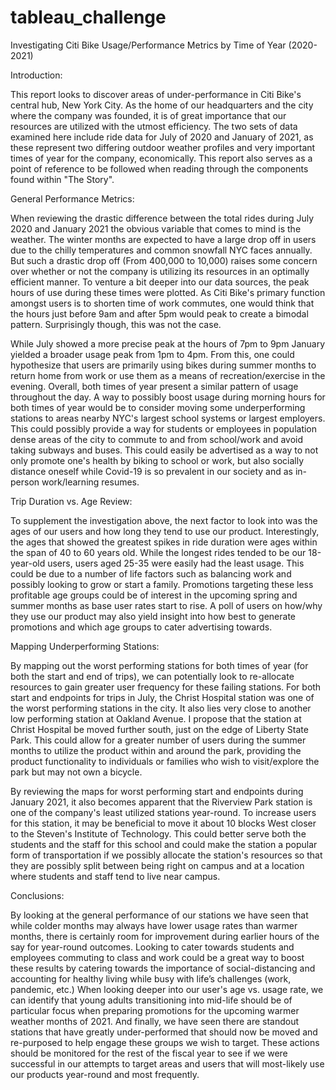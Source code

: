 # tableau_challenge

Investigating Citi Bike Usage/Performance Metrics by Time of Year (2020-2021)

Introduction:

This report looks to discover areas of under-performance in Citi Bike's central hub, New York City. As the home of our headquarters and the city where the company was founded, it is of great importance that our resources are utilized with the utmost efficiency. The two sets of data examined here include ride data for July of 2020 and January of 2021, as these represent two differing outdoor weather profiles and very important times of year for the company, economically. This report also serves as a point of reference to be followed when reading through the components found within "The Story". 


General Performance Metrics:

When reviewing the drastic difference between the total rides during July 2020 and January 2021 the obvious variable that comes to mind is the weather. The winter months are expected to have a large drop off in users due to the chilly temperatures and common snowfall NYC faces annually. But such a drastic drop off (From 400,000 to 10,000) raises some concern over whether or not the company is utilizing its resources in an optimally efficient manner. To venture a bit deeper into our data sources, the peak hours of use during these times were plotted. As Citi Bike's primary function amongst users is to shorten time of work commutes, one would think that the hours just before 9am and after 5pm would peak to create a bimodal pattern. Surprisingly though, this was not the case. 

While July showed a more precise peak at the hours of 7pm to 9pm January yielded a broader usage peak from 1pm to 4pm. From this, one could hypothesize that users are primarily using bikes during summer months to return home from work or use them as a means of recreation/exercise in the evening. Overall, both times of year present a similar pattern of usage throughout the day. A way to possibly boost usage during morning hours for both times of year would be to consider moving some underperforming stations to areas nearby NYC's largest school systems or largest employers. This could possibly provide a way for students or employees in population dense areas of the city to commute to and from school/work and avoid taking subways and buses. This could easily be advertised as a way to not only promote one's health by biking to school or work, but also socially distance oneself while Covid-19 is so prevalent in our society and as in-person work/learning resumes. 


Trip Duration vs. Age Review:

To supplement the investigation above, the next factor to look into was the ages of our users and how long they tend to use our product. Interestingly, the ages that showed the greatest spikes in ride duration were ages within the span of 40 to 60 years old. While the longest rides tended to be our 18-year-old users, users aged 25-35 were easily had the least usage. This could be due to a number of life factors such as balancing work and possibly looking to grow or start a family. Promotions targeting these less profitable age groups could be of interest in the upcoming spring and summer months as base user rates start to rise. A poll of users on how/why they use our product may also yield insight into how best to generate promotions and which age groups to cater advertising towards. 

Mapping Underperforming Stations:

By mapping out the worst performing stations for both times of year (for both the start and end of trips), we can potentially look to re-allocate resources to gain greater user frequency for these failing stations. For both start and endpoints for trips in July, the Christ Hospital station was one of the worst performing stations in the city. It also lies very close to another low performing station at Oakland Avenue. I propose that the station at Christ Hospital be moved further south, just on the edge of Liberty State Park. This could allow for a greater number of users during the summer months to utilize the product within and around the park, providing the product functionality to individuals or families who wish to visit/explore the park but may not own a bicycle. 

By reviewing the maps for worst performing start and endpoints during January 2021, it also becomes apparent that the Riverview Park station is one of the company's least utilized stations year-round. To increase users for this station, it may be beneficial to move it about 10 blocks West closer to the Steven's Institute of Technology. This could better serve both the students and the staff for this school and could make the station a popular form of transportation if we possibly allocate the station's resources so that they are possibly split between being right on campus and at a location where students and staff tend to live near campus. 

Conclusions:

By looking at the general performance of our stations we have seen that while colder months may always have lower usage rates than warmer months, there is certainly room for improvement during earlier hours of the say for year-round outcomes. Looking to cater towards students and employees commuting to class and work could be a great way to boost these results by catering towards the importance of social-distancing and accounting for healthy living while busy with life’s challenges (work, pandemic, etc.) When looking deeper into our user's age vs. usage rate, we can identify that young adults transitioning into mid-life should be of particular focus when preparing promotions for the upcoming warmer weather months of 2021. And finally, we have seen there are standout stations that have greatly under-performed that should now be moved and re-purposed to help engage these groups we wish to target. These actions should be monitored for the rest of the fiscal year to see if we were successful in our attempts to target areas and users that will most-likely use our products year-round and most frequently. 

